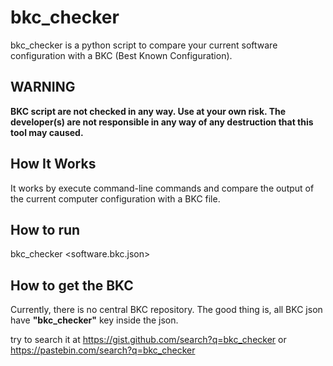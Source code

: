 # bkc_checker
bkc_checker is a python script to compare your current software configuration with a BKC (Best Known Configuration).

## WARNING
**BKC script are not checked in any way. Use at your own risk. The developer(s) are not responsible in any way of any destruction that this tool may caused.**

## How It Works
It works by execute command-line commands and compare the output of the current computer configuration with a BKC file.

## How to run
bkc_checker <software.bkc.json>

## How to get the BKC
Currently, there is no central BKC repository. The good thing is, all BKC json have **"bkc_checker"** key inside the json. 

try to search it at https://gist.github.com/search?q=bkc_checker or https://pastebin.com/search?q=bkc_checker
